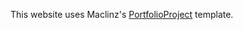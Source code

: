 This website uses Maclinz's [PortfolioProject](https://github.com/Maclinz/JS_CSS_PortfolioProject) template.